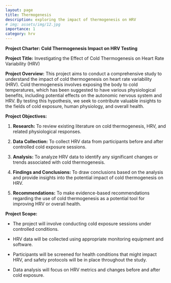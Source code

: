 ```yaml
---
layout: page
title: Thermogenesis
description: exploring the impact of thermogenesis on HRV
# img: assets/img/12.jpg
importance: 1
category: hrv
---
```



**Project Charter: Cold Thermogenesis Impact on HRV Testing**

**Project Title:** Investigating the Effect of Cold Thermogenesis on Heart Rate Variability (HRV)

**Project Overview:**
This project aims to conduct a comprehensive study to understand the impact of cold thermogenesis on heart rate variability (HRV). Cold thermogenesis involves exposing the body to cold temperatures, which has been suggested to have various physiological benefits, including potential effects on the autonomic nervous system and HRV. By testing this hypothesis, we seek to contribute valuable insights to the fields of cold exposure, human physiology, and overall health.

**Project Objectives:**

1. **Research:** To review existing literature on cold thermogenesis, HRV, and related physiological responses.
   
2. **Data Collection:** To collect HRV data from participants before and after controlled cold exposure sessions.

3. **Analysis:** To analyze HRV data to identify any significant changes or trends associated with cold thermogenesis.

4. **Findings and Conclusions:** To draw conclusions based on the analysis and provide insights into the potential impact of cold thermogenesis on HRV.

5. **Recommendations:** To make evidence-based recommendations regarding the use of cold thermogenesis as a potential tool for improving HRV or overall health.

**Project Scope:**

- The project will involve conducting cold exposure sessions under controlled conditions.
  
- HRV data will be collected using appropriate monitoring equipment and software.

- Participants will be screened for health conditions that might impact HRV, and safety protocols will be in place throughout the study.

- Data analysis will focus on HRV metrics and changes before and after cold exposure.

